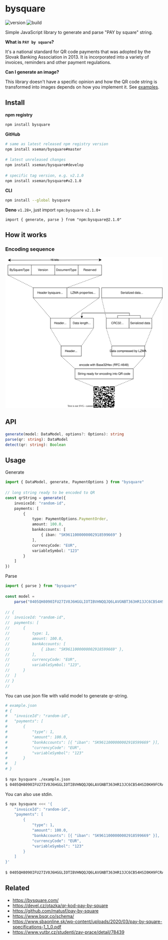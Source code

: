 # bysquare

![version][version] ![build][build]

Simple JavaScript library to generate and parse "PAY by square" string.

**What is `PAY by square`?**

It's a national standard for QR code payments that was adopted by the Slovak
Banking Association in 2013. It is incorporated into a variety of invoices,
reminders and other payment regulations.

**Can I generate an image?**

This library doesn't have a specific opinion and how the QR code string is
transformed into images depends on how you implement it. See
[examples](examples).

## Install

**npm registry**

```sh
npm install bysquare
```

**GitHub**

```sh
# same as latest released npm registry version
npm install xseman/bysquare#master

# latest unreleased changes
npm install xseman/bysquare#develop

# specific tag version, e.g. v2.1.0
npm install xseman/bysquare#v2.1.0
```

**CLI**

```sh
npm install --global bysquare
```

**Deno** `v1.28+`, just import `npm:bysquare` `v2.1.0+`

```
import { generate, parse } from "npm:bysquare@2.1.0"
```

## How it works

### Encoding sequence

![logic](./doc/uml/logic.svg)

## API

```ts
generate(model: DataModel, options?: Options): string
parse(qr: string): DataModel
detect(qr: string): Boolean
```

## Usage

Generate

```ts
import { DataModel, generate, PaymentOptions } from "bysquare"

// long string ready to be encoded to QR
const qrString = generate({
	invoiceId: "random-id",
	payments: [
		{
			type: PaymentOptions.PaymentOrder,
			amount: 100.0,
			bankAccounts: [
				{ iban: "SK9611000000002918599669" }
			],
			currencyCode: "EUR",
			variableSymbol: "123"
		}
	]
})
```

Parse

```ts
import { parse } from "bysquare"

const model =
	parse("0405QH8090IFU27IV0J6HGGLIOTIBVHNQQJQ6LAVGNBT363HR13JC6CB54HSI0KH9FCRASHNQBSKAQD2LJ4AU400UVKDNDPFRKLOBEVVVU0QJ000")

// {
// 	invoiceId: "random-id",
// 	payments: [
// 		{
// 			type: 1,
// 			amount: 100.0,
// 			bankAccounts: [
// 				{ iban: "SK9611000000002918599669" },
// 			],
// 			currencyCode: "EUR",
// 			variableSymbol: "123",
// 		}
// 	]
// }
//
```

You can use json file with valid model to generate qr-string.

```sh
# example.json
# {
# 	"invoiceId": "random-id",
# 	"payments": [
# 		{
# 			"type": 1,
# 			"amount": 100.0,
# 			"bankAccounts": [{ "iban": "SK9611000000002918599669" }],
# 			"currencyCode": "EUR",
# 			"variableSymbol": "123"
# 		}
# 	]
# }

$ npx bysquare ./example.json
$ 0405QH8090IFU27IV0J6HGGLIOTIBVHNQQJQ6LAVGNBT363HR13JC6CB54HSI0KH9FCRASHNQBSKAQD2LJ4AU400UVKDNDPFRKLOBEVVVU0QJ000
```

You can also use stdin.

```sh
$ npx bysquare <<< '{
    "invoiceId": "random-id",
    "payments": [
        {
            "type": 1,
            "amount": 100.0,
            "bankAccounts": [{ "iban": "SK9611000000002918599669" }],
            "currencyCode": "EUR",
            "variableSymbol": "123"
        }
    ]
}'

$ 0405QH8090IFU27IV0J6HGGLIOTIBVHNQQJQ6LAVGNBT363HR13JC6CB54HSI0KH9FCRASHNQBSKAQD2LJ4AU400UVKDNDPFRKLOBEVVVU0QJ000
```

## Related

- <https://bysquare.com/>
- <https://devel.cz/otazka/qr-kod-pay-by-square>
- <https://github.com/matusf/pay-by-square>
- <https://www.bsqr.co/schema/>
- <https://www.sbaonline.sk/wp-content/uploads/2020/03/pay-by-square-specifications-1_1_0.pdf>
- <https://www.vutbr.cz/studenti/zav-prace/detail/78439>

<!--
Versioning
----------

https://github.com/dherges/npm-version-git-flow

- Stash unfinished work
- Run `npm test`
- Run `npm version <patch, minor, major>`
- Commit and push
- Follow git-flow instructions
- Checkout to master
- Build artefacts
- Push commits and tag, git push && git push --tags
- Validate with `npm publish --dry-run`
- Publish to npm, `npm publish`
-->

[build]: https://img.shields.io/github/actions/workflow/status/xseman/bysquare/tests.yml
[version]: https://img.shields.io/npm/v/bysquare
